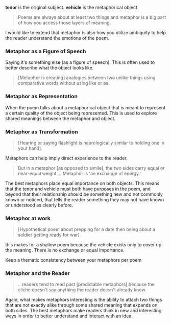 **tenor** is the original subject.
**vehicle** is the metaphorical object

>Poems are always about at least two things and metaphor is a big part of how you access those layers of meaning.

I would like to extend that metaphor is also how you utilize ambiguity to help the reader understand the emotions of the poem.

### Metaphor as a Figure of Speech

Saying it's something else (as a figure of speech). This is often used to better describe what the object looks like.

>\[Metaphor is creating] analogies between two unlike things using comparative words without using like or as.

### Metaphor as Representation

When the poem talks about a metaphorical object that is meant to represent a certain quality of the object being represented. This is used to explore shared meanings between the metaphor and object.

### Metaphor as Transformation

>\[Hearing or saying flashlight is neurologically similar to holding one in your hand].

Metaphors can help imply direct experience to the reader.

>But in a metaphor \[as opposed to simile], the two sides carry equal or near-equal weight.
>...Metaphor is 'an exchange of energy.'

The best metaphors place equal importance on both objects. This means that the tenor and vehicle must both have purposes in the poem, and beyond that their relationship should be something new and not commonly known or noticed, that tells the reader something they may not have known or understood as clearly before.

### Metaphor at work

>\[Hypothetical poem about prepping for a date then being about a soldier getting ready for war].

this makes for a shallow poem because the vehicle exists only to cover up the meaning. There is no exchange or equal importance.

Keep a thematic consistency between your metaphors per poem

### Metaphor and the Reader

>...readers tend to read past \[predictable metaphors] because the cliche doesn't say anything the reader doesn't already know.

Again, what makes metaphors interesting is the ability to attach two things that are not exactly alike through some shared meaning that expands on both sides. The best metaphors make readers think in new and interesting ways in order to better understand and interact with an idea.
